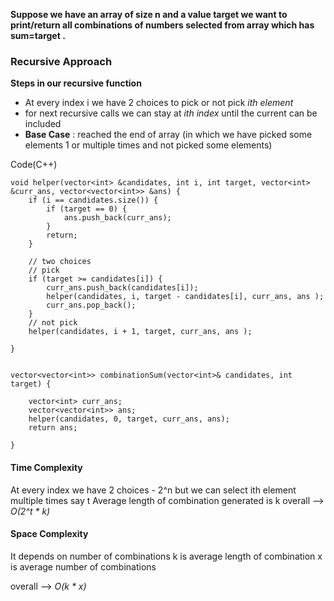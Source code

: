 **Suppose we have an array of size n and a value target we want to print/return all combinations of numbers selected from array which has sum=target .**
### Recursive Approach

**Steps in our recursive function**
- At every index i we have 2 choices to pick or not pick *ith element* 
- for next recursive calls we can stay at *ith index* until the current can be included
- **Base Case** : reached the end of array (in which we have picked some elements 1 or multiple times and not picked some elements)



Code(C++)
```
void helper(vector<int> &candidates, int i, int target, vector<int> &curr_ans, vector<vector<int>> &ans) {
	if (i == candidates.size()) {
		if (target == 0) {
			ans.push_back(curr_ans);
		}
		return;
	}

	// two choices
	// pick
	if (target >= candidates[i]) {
		curr_ans.push_back(candidates[i]);
		helper(candidates, i, target - candidates[i], curr_ans, ans );
		curr_ans.pop_back();
	}
	// not pick
	helper(candidates, i + 1, target, curr_ans, ans );

}


vector<vector<int>> combinationSum(vector<int>& candidates, int target) {

	vector<int> curr_ans;
	vector<vector<int>> ans;
	helper(candidates, 0, target, curr_ans, ans);
	return ans;

}
```

#### Time Complexity
At every index we have 2 choices - 2^n 
but we can select ith element multiple times say t
Average length of combination generated is k
overall --> *O(2^t * k)*


#### Space Complexity
It depends on number of combinations
k is average length of combination
x is average number of combinations

overall --> *O(k * x)*




